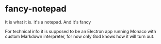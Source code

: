 # fancy-notepad

It is what it is. It's a notepad. And it's fancy

For technical info it is supposed to be an Electron app running Monaco with custom Markdown interpreter, for now only God knows how it will turn out.

